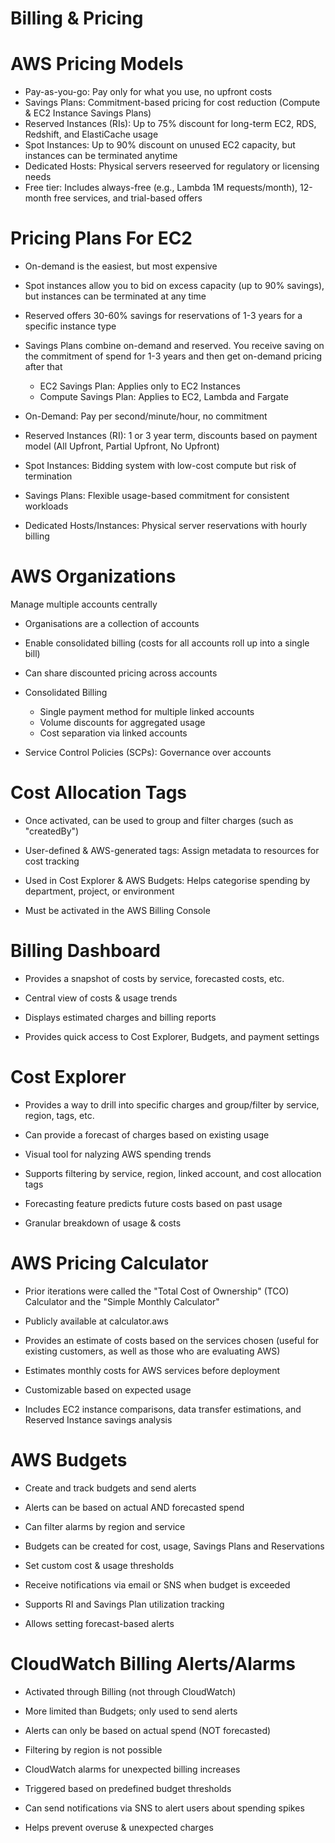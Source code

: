 # Billing & Pricing

# AWS Pricing Models

- Pay-as-you-go: Pay only for what you use, no upfront costs
- Savings Plans: Commitment-based pricing for cost reduction (Compute & EC2 Instance Savings Plans)
- Reserved Instances (RIs): Up to 75% discount for long-term EC2, RDS, Redshift, and ElastiCache usage
- Spot Instances: Up to 90% discount on unused EC2 capacity, but instances can be terminated anytime
- Dedicated Hosts: Physical servers reseerved for regulatory or licensing needs
- Free tier: Includes always-free (e.g., Lambda 1M requests/month), 12-month free services, and trial-based offers

# Pricing Plans For EC2

- On-demand is the easiest, but most expensive
- Spot instances allow you to bid on excess capacity (up to 90% savings), but instances can be terminated at any time
- Reserved offers 30-60% savings for reservations of 1-3 years for a specific instance type
- Savings Plans combine on-demand and reserved. You receive saving on the commitment of spend for 1-3 years and then get on-demand pricing after that
    - EC2 Savings Plan: Applies only to EC2 Instances
    - Compute Savings Plan: Applies to EC2, Lambda and Fargate

- On-Demand: Pay per second/minute/hour, no commitment
- Reserved Instances (RI): 1 or 3 year term, discounts based on payment model (All Upfront, Partial Upfront, No Upfront)
- Spot Instances: Bidding system with low-cost compute but risk of termination
- Savings Plans: Flexible usage-based commitment for consistent workloads
- Dedicated Hosts/Instances: Physical server reservations with hourly billing

# AWS Organizations

Manage multiple accounts centrally

- Organisations are a collection of accounts
- Enable consolidated billing (costs for all accounts roll up into a single bill)
- Can share discounted pricing across accounts

- Consolidated Billing
    - Single payment method for multiple linked accounts
    - Volume discounts for aggregated usage
    - Cost separation via linked accounts
- Service Control Policies (SCPs): Governance over accounts

# Cost Allocation Tags

- Once activated, can be used to group and filter charges (such as "createdBy")

- User-defined & AWS-generated tags: Assign metadata to resources for cost tracking
- Used in Cost Explorer & AWS Budgets: Helps categorise spending by department, project, or environment
- Must be activated in the AWS Billing Console

# Billing Dashboard

- Provides a snapshot of costs by service, forecasted costs, etc.

- Central view of costs & usage trends
- Displays estimated charges and billing reports
- Provides quick access to Cost Explorer, Budgets, and payment settings

# Cost Explorer

- Provides a way to drill into specific charges and group/filter by service, region, tags, etc.
- Can provide a forecast of charges based on existing usage

- Visual tool for nalyzing AWS spending trends
- Supports filtering by service, region, linked account, and cost allocation tags
- Forecasting feature predicts future costs based on past usage
- Granular breakdown of usage & costs

# AWS Pricing Calculator

- Prior iterations were called the "Total Cost of Ownership" (TCO) Calculator and the "Simple Monthly Calculator"
- Publicly available at calculator.aws
- Provides an estimate of costs based on the services chosen (useful for existing customers, as well as those who are evaluating AWS)

- Estimates monthly costs for AWS services before deployment
- Customizable based on expected usage
- Includes EC2 instance comparisons, data transfer estimations, and Reserved Instance savings analysis

# AWS Budgets

- Create and track budgets and send alerts
- Alerts can be based on actual AND forecasted spend
- Can filter alarms by region and service
- Budgets can be created for cost, usage, Savings Plans and Reservations

- Set custom cost & usage thresholds
- Receive notifications via email or SNS when budget is exceeded
- Supports RI and Savings Plan utilization tracking
- Allows setting forecast-based alerts

# CloudWatch Billing Alerts/Alarms

- Activated through Billing (not through CloudWatch)
- More limited than Budgets; only used to send alerts
- Alerts can only be based on actual spend (NOT forecasted)
- Filtering by region is not possible

- CloudWatch alarms for unexpected billing increases
- Triggered based on predefined budget thresholds
- Can send notifications via SNS to alert users about spending spikes
- Helps prevent overuse & unexpected charges


